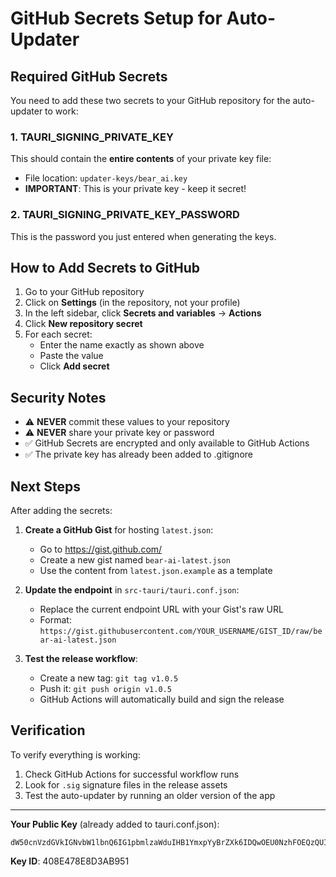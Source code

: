 # GitHub Secrets Setup for Auto-Updater

## Required GitHub Secrets

You need to add these two secrets to your GitHub repository for the auto-updater to work:

### 1. TAURI_SIGNING_PRIVATE_KEY

This should contain the **entire contents** of your private key file:
- File location: `updater-keys/bear_ai.key`
- **IMPORTANT**: This is your private key - keep it secret!

### 2. TAURI_SIGNING_PRIVATE_KEY_PASSWORD

This is the password you just entered when generating the keys.

## How to Add Secrets to GitHub

1. Go to your GitHub repository
2. Click on **Settings** (in the repository, not your profile)
3. In the left sidebar, click **Secrets and variables** → **Actions**
4. Click **New repository secret**
5. For each secret:
   - Enter the name exactly as shown above
   - Paste the value
   - Click **Add secret**

## Security Notes

- ⚠️ **NEVER** commit these values to your repository
- ⚠️ **NEVER** share your private key or password
- ✅ GitHub Secrets are encrypted and only available to GitHub Actions
- ✅ The private key has already been added to .gitignore

## Next Steps

After adding the secrets:

1. **Create a GitHub Gist** for hosting `latest.json`:
   - Go to https://gist.github.com/
   - Create a new gist named `bear-ai-latest.json`
   - Use the content from `latest.json.example` as a template

2. **Update the endpoint** in `src-tauri/tauri.conf.json`:
   - Replace the current endpoint URL with your Gist's raw URL
   - Format: `https://gist.githubusercontent.com/YOUR_USERNAME/GIST_ID/raw/bear-ai-latest.json`

3. **Test the release workflow**:
   - Create a new tag: `git tag v1.0.5`
   - Push it: `git push origin v1.0.5`
   - GitHub Actions will automatically build and sign the release

## Verification

To verify everything is working:
1. Check GitHub Actions for successful workflow runs
2. Look for `.sig` signature files in the release assets
3. Test the auto-updater by running an older version of the app

---

**Your Public Key** (already added to tauri.conf.json):
```
dW50cnVzdGVkIGNvbW1lbnQ6IG1pbmlzaWduIHB1YmxpYyBrZXk6IDQwOEU0NzhFOEQzQUI5NTEKV1JScnVUcU5qa2VPUUtOUU1ZWUtlWnl1RlhDSHRPMWVaTVB4L2I2MDN0UlN0aG5ybXZ1WUYzZ1kK
```

**Key ID**: 408E478E8D3AB951